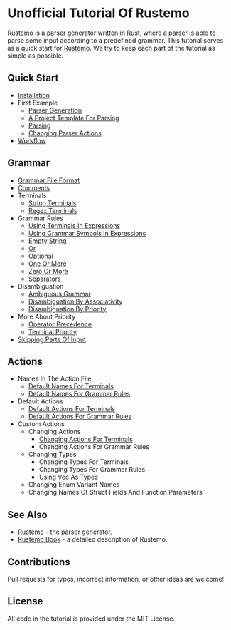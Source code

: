 # Unofficial Tutorial Of Rustemo

[Rustemo](https://github.com/igordejanovic/rustemo) is a parser generator written in [Rust](https://www.rust-lang.org/), where a parser is able to parse some input according to a predefined grammar.
This tutorial serves as a quick start for [Rustemo](https://github.com/igordejanovic/rustemo).
We try to keep each part of the tutorial as simple as possible.

## Quick Start

* [Installation](./tutorial/installation.md)
* First Example
  * [Parser Generation](./tutorial/parser_generation.md)
  * [A Project Template For Parsing](./tutorial/a_project_template_for_parsing.md)
  * [Parsing](./tutorial/parsing.md)
  * [Changing Parser Actions](./tutorial/changing_parser_actions.md)
* [Workflow](./tutorial/workflow.md)

## Grammar

* [Grammar File Format](./tutorial/grammar_file_format.md)
* [Comments](./tutorial/comments.md)
* Terminals
  * [String Terminals](./tutorial/string_terminals.md)
  * [Regex Terminals](./tutorial/regex_terminals.md)
* Grammar Rules
  * [Using Terminals In Expressions](./tutorial/using_terminals_in_expressions.md)
  * [Using Grammar Symbols In Expressions](./tutorial/using_grammar_symbols_in_expressions.md)
  * [Empty String](./tutorial/empty_string.md)
  * [Or](./tutorial/or.md)
  * [Optional](./tutorial/optional.md)
  * [One Or More](./tutorial/one_or_more.md)
  * [Zero Or More](./tutorial/zero_or_more.md)
  * [Separators](./tutorial/separators.md)
* Disambiguation
  * [Ambiguous Grammar](./tutorial/ambiguous_grammar.md)
  * [Disambiguation By Associativity](./tutorial/disambiguation_by_associativity.md)
  * [Disambiguation By Priority](./tutorial/disambiguation_by_priority.md)
* More About Priority
  * [Operator Precedence](./tutorial/operator_precedence.md)
  * [Terminal Priority](./tutorial/terminal_priority.md)
* [Skipping Parts Of Input](./tutorial/skipping_parts_of_input.md)

## Actions

* Names In The Action File
  * [Default Names For Terminals](./tutorial/default_names_for_terminals.md)
  * [Default Names For Grammar Rules](./tutorial/default_names_for_grammar_rules.md)
* Default Actions
  * [Default Actions For Terminals](./tutorial/default_actions_for_terminals.md)
  * [Default Actions For Grammar Rules](./tutorial/default_actions_for_grammar_rules.md)
* Custom Actions
  * Changing Actions
    * [Changing Actions For Terminals](./tutorial/changing_actions_for_terminals.md)
    * Changing Actions For Grammar Rules
  * Changing Types
    * Changing Types For Terminals
    * Changing Types For Grammar Rules
    * Using Vec As Types
  * Changing Enum Variant Names
  * Changing Names Of Struct Fields And Function Parameters

## See Also

* [Rustemo](https://github.com/igordejanovic/rustemo) - the parser generator.
* [Rustemo Book](https://www.igordejanovic.net/rustemo/) - a detailed description of Rustemo.

## Contributions

Pull requests for typos, incorrect information, or other ideas are welcome!

## License

All code in the tutorial is provided under the MIT License.
